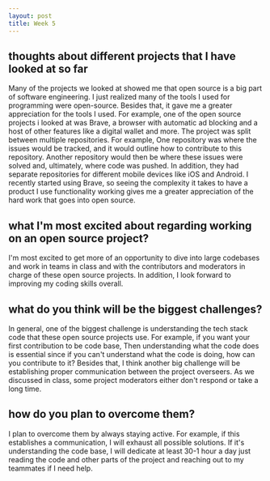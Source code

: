 ```yaml
---
layout: post
title: Week 5
---
```


## thoughts about different projects that I have looked at so far

Many of the projects we looked at showed me that open source is a big part of software engineering. I just realized many of the tools I used for programming were open-source. Besides that, it gave me a greater appreciation for the tools I used. For example, one of the open source projects i looked at was Brave, a browser with automatic ad blocking and a host of other features like a digital wallet and more. The project was split between multiple repositories. For example, One repository was where the issues would be tracked, and it would outline how to contribute to this repository. Another repository would then be where these issues were solved and, ultimately, where code was pushed. In addition, they had separate repositories for different mobile devices like iOS and Android. I recently started using Brave, so seeing the complexity it takes to have a product I use functionality working gives me a greater appreciation of the hard work that goes into open source. 

<!--more-->

## what I'm most excited about regarding working on an open source project?

I'm most excited to get more of an opportunity to dive into large codebases and work in teams in class and with the contributors and moderators in charge of these open source projects. In addition, I look forward to improving my coding skills overall. 

## what do you think will be the biggest challenges?

In general, one of the biggest challenge is understanding the tech stack code that these open source projects use. For example, if you want your first contribution to be code base, Then understanding what the code does is essential since if you can't understand what the code is doing, how can you contribute to it? Besides that, I think another big challenge will be establishing proper communication between the project overseers. As we discussed in class, some project moderators either don't respond or take a long time. 

## how do you plan to overcome them?

I plan to overcome them by always staying active. For example, if this establishes a communication, I will exhaust all possible solutions. If it's understanding the code base, I will dedicate at least 30-1 hour a day just reading the code and other parts of the project and reaching out to my teammates if I need help. 